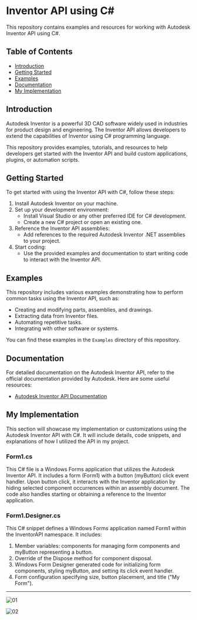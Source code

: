 # Inventor API using C#

This repository contains examples and resources for working with Autodesk Inventor API using C#.

## Table of Contents

- [Introduction](#introduction)
- [Getting Started](#getting-started)
- [Examples](#examples)
- [Documentation](#documentation)
- [My Implementation](#my-implementation)

## Introduction

Autodesk Inventor is a powerful 3D CAD software widely used in industries for product design and engineering. The Inventor API allows developers to extend the capabilities of Inventor using C# programming language.

This repository provides examples, tutorials, and resources to help developers get started with the Inventor API and build custom applications, plugins, or automation scripts.

## Getting Started

To get started with using the Inventor API with C#, follow these steps:

1. Install Autodesk Inventor on your machine.
2. Set up your development environment:
   - Install Visual Studio or any other preferred IDE for C# development.
   - Create a new C# project or open an existing one.
3. Reference the Inventor API assemblies:
   - Add references to the required Autodesk Inventor .NET assemblies to your project.
4. Start coding:
   - Use the provided examples and documentation to start writing code to interact with the Inventor API.
   
## Examples

This repository includes various examples demonstrating how to perform common tasks using the Inventor API, such as:
- Creating and modifying parts, assemblies, and drawings.
- Extracting data from Inventor files.
- Automating repetitive tasks.
- Integrating with other software or systems.

You can find these examples in the `Examples` directory of this repository.

## Documentation

For detailed documentation on the Autodesk Inventor API, refer to the official documentation provided by Autodesk. Here are some useful resources:
- [Autodesk Inventor API Documentation](https://knowledge.autodesk.com/support/inventor/learn-explore/caas/CloudHelp/cloudhelp/2022/ENU/Inventor-API/files/GUID-63FAA2AC-EE6C-46AC-BD22-15333C5E8F41-htm.html)

## My Implementation

This section will showcase my implementation or customizations using the Autodesk Inventor API with C#. It will include details, code snippets, and explanations of how I utilized the API in my project.

### Form1.cs
This C# file is a Windows Forms application that utilizes the Autodesk Inventor API. It includes a form (Form1) with a button (myButton) click event handler. Upon button click, it interacts with the Inventor application by hiding selected component occurrences within an assembly document. The code also handles starting or obtaining a reference to the Inventor application.

### Form1.Designer.cs
This C# snippet defines a Windows Forms application named Form1 within the InventorAPI namespace. It includes:
1. Member variables: components for managing form components and myButton representing a button.
2. Override of the Dispose method for component disposal.
3. Windows Form Designer generated code for initializing form components, styling myButton, and setting its click event handler.
4. Form configuration specifying size, button placement, and title ("My Form").
<hr>

![01](https://github.com/suraj-soni-04/Inventor-API/assets/154866411/cf1c1150-fb7e-4053-87f1-5a9dc18710dc)

![02](https://github.com/suraj-soni-04/Inventor-API/assets/154866411/4180859c-edd6-4e27-9ff5-501738c388cc)



